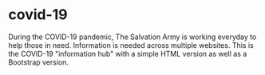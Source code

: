 # covid-19

During the COVID-19 pandemic, The Salvation Army is working everyday to help those in need. Information is needed across multiple websites. This is the COVID-19 "information hub" with a simple HTML version as well as a Bootstrap version.